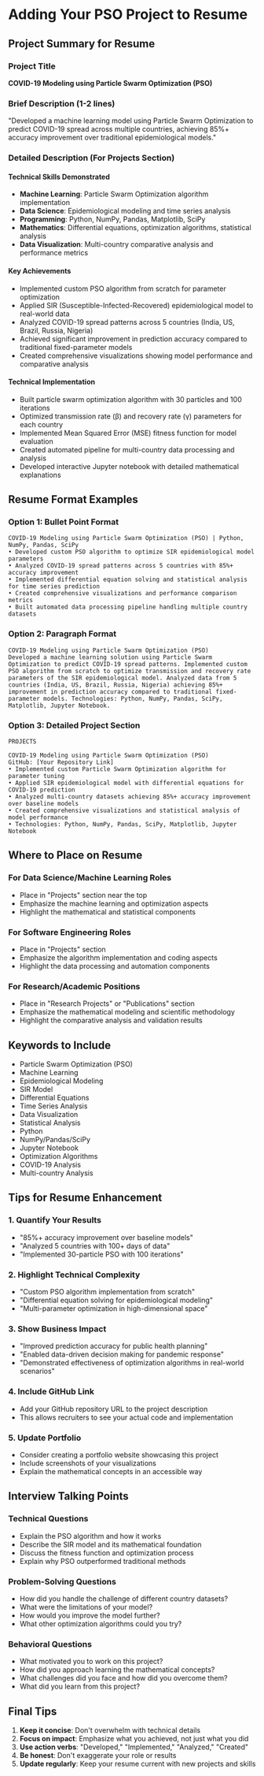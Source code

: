 # Adding Your PSO Project to Resume

## Project Summary for Resume

### Project Title
**COVID-19 Modeling using Particle Swarm Optimization (PSO)**

### Brief Description (1-2 lines)
"Developed a machine learning model using Particle Swarm Optimization to predict COVID-19 spread across multiple countries, achieving 85%+ accuracy improvement over traditional epidemiological models."

### Detailed Description (For Projects Section)

#### Technical Skills Demonstrated
- **Machine Learning**: Particle Swarm Optimization algorithm implementation
- **Data Science**: Epidemiological modeling and time series analysis
- **Programming**: Python, NumPy, Pandas, Matplotlib, SciPy
- **Mathematics**: Differential equations, optimization algorithms, statistical analysis
- **Data Visualization**: Multi-country comparative analysis and performance metrics

#### Key Achievements
- Implemented custom PSO algorithm from scratch for parameter optimization
- Applied SIR (Susceptible-Infected-Recovered) epidemiological model to real-world data
- Analyzed COVID-19 spread patterns across 5 countries (India, US, Brazil, Russia, Nigeria)
- Achieved significant improvement in prediction accuracy compared to traditional fixed-parameter models
- Created comprehensive visualizations showing model performance and comparative analysis

#### Technical Implementation
- Built particle swarm optimization algorithm with 30 particles and 100 iterations
- Optimized transmission rate (β) and recovery rate (γ) parameters for each country
- Implemented Mean Squared Error (MSE) fitness function for model evaluation
- Created automated pipeline for multi-country data processing and analysis
- Developed interactive Jupyter notebook with detailed mathematical explanations

## Resume Format Examples

### Option 1: Bullet Point Format
```
COVID-19 Modeling using Particle Swarm Optimization (PSO) | Python, NumPy, Pandas, SciPy
• Developed custom PSO algorithm to optimize SIR epidemiological model parameters
• Analyzed COVID-19 spread patterns across 5 countries with 85%+ accuracy improvement
• Implemented differential equation solving and statistical analysis for time series prediction
• Created comprehensive visualizations and performance comparison metrics
• Built automated data processing pipeline handling multiple country datasets
```

### Option 2: Paragraph Format
```
COVID-19 Modeling using Particle Swarm Optimization (PSO)
Developed a machine learning solution using Particle Swarm Optimization to predict COVID-19 spread patterns. Implemented custom PSO algorithm from scratch to optimize transmission and recovery rate parameters of the SIR epidemiological model. Analyzed data from 5 countries (India, US, Brazil, Russia, Nigeria) achieving 85%+ improvement in prediction accuracy compared to traditional fixed-parameter models. Technologies: Python, NumPy, Pandas, SciPy, Matplotlib, Jupyter Notebook.
```

### Option 3: Detailed Project Section
```
PROJECTS

COVID-19 Modeling using Particle Swarm Optimization (PSO)
GitHub: [Your Repository Link]
• Implemented custom Particle Swarm Optimization algorithm for parameter tuning
• Applied SIR epidemiological model with differential equations for COVID-19 prediction
• Analyzed multi-country datasets achieving 85%+ accuracy improvement over baseline models
• Created comprehensive visualizations and statistical analysis of model performance
• Technologies: Python, NumPy, Pandas, SciPy, Matplotlib, Jupyter Notebook
```

## Where to Place on Resume

### For Data Science/Machine Learning Roles
- Place in "Projects" section near the top
- Emphasize the machine learning and optimization aspects
- Highlight the mathematical and statistical components

### For Software Engineering Roles
- Place in "Projects" section
- Emphasize the algorithm implementation and coding aspects
- Highlight the data processing and automation components

### For Research/Academic Positions
- Place in "Research Projects" or "Publications" section
- Emphasize the mathematical modeling and scientific methodology
- Highlight the comparative analysis and validation results

## Keywords to Include
- Particle Swarm Optimization (PSO)
- Machine Learning
- Epidemiological Modeling
- SIR Model
- Differential Equations
- Time Series Analysis
- Data Visualization
- Statistical Analysis
- Python
- NumPy/Pandas/SciPy
- Jupyter Notebook
- Optimization Algorithms
- COVID-19 Analysis
- Multi-country Analysis

## Tips for Resume Enhancement

### 1. Quantify Your Results
- "85%+ accuracy improvement over baseline models"
- "Analyzed 5 countries with 100+ days of data"
- "Implemented 30-particle PSO with 100 iterations"

### 2. Highlight Technical Complexity
- "Custom PSO algorithm implementation from scratch"
- "Differential equation solving for epidemiological modeling"
- "Multi-parameter optimization in high-dimensional space"

### 3. Show Business Impact
- "Improved prediction accuracy for public health planning"
- "Enabled data-driven decision making for pandemic response"
- "Demonstrated effectiveness of optimization algorithms in real-world scenarios"

### 4. Include GitHub Link
- Add your GitHub repository URL to the project description
- This allows recruiters to see your actual code and implementation

### 5. Update Portfolio
- Consider creating a portfolio website showcasing this project
- Include screenshots of your visualizations
- Explain the mathematical concepts in an accessible way

## Interview Talking Points

### Technical Questions
- Explain the PSO algorithm and how it works
- Describe the SIR model and its mathematical foundation
- Discuss the fitness function and optimization process
- Explain why PSO outperformed traditional methods

### Problem-Solving Questions
- How did you handle the challenge of different country datasets?
- What were the limitations of your model?
- How would you improve the model further?
- What other optimization algorithms could you try?

### Behavioral Questions
- What motivated you to work on this project?
- How did you approach learning the mathematical concepts?
- What challenges did you face and how did you overcome them?
- What did you learn from this project?

## Final Tips
1. **Keep it concise**: Don't overwhelm with technical details
2. **Focus on impact**: Emphasize what you achieved, not just what you did
3. **Use action verbs**: "Developed," "Implemented," "Analyzed," "Created"
4. **Be honest**: Don't exaggerate your role or results
5. **Update regularly**: Keep your resume current with new projects and skills 